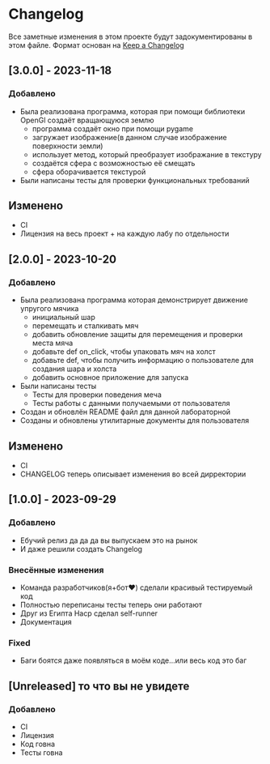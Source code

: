 # Changelog

Все заметные изменения в этом проекте будут задокументированы в этом файле. Формат основан на [Keep a Changelog](https://keepachangelog.com/en/1.0.0/)

## [3.0.0] - 2023-11-18

### Добавлено

- Была реализована программа, которая при помощи библиотеки OpenGl создаёт вращающуюся землю
  - программа создаёт окно при помощи pygame 
  - загружает изображение(в данном случае изображение поверхности земли)
  - использует метод, который преобразует изображание в текстуру
  - создаётся сфера с возможностью её смещать
  - сфера оборачивается текстурой
- Были написаны тесты для проверки функциональных требований

## Изменено

- CI
- Лицензия на весь проект + на каждую лабу по отдельности

## [2.0.0] - 2023-10-20

### Добавлено

- Была реализована программа которая демонстрирует движение упругого мячика
  - инициальный шар
  - перемещать и сталкивать мяч
  - добавить обновление защиты для перемещения и проверки места мяча
  - добавьте def on_click, чтобы упаковать мяч на холст
  - добавьте def, чтобы получить информацию о пользователе для создания шара и холста
  - добавить основное приложение для запуска
- Были написаны тесты
  - Тесты для проверки поведения меча
  - Тесты работы с данными получаемыми от пользователя
- Создан и обновлён README файл для данной лабораторной
- Созданы и обновлены утилитарные документы для пользователя

## Изменено

- CI
- CHANGELOG теперь описывает изменения во всей дирректории 



## [1.0.0] - 2023-09-29

### Добавлено

- Ебучий релиз да да да вы выпускаем это на рынок
- И даже решили создать Changelog

### Внесённые изменения

- Команда разработчиков(я+бот❤️) сделали красивый тестируемый код
- Полностью переписаны тесты теперь они работают
- Друг из Египта Наср сделал self-runner
- Документация

### Fixed

- Баги боятся даже появляться в моём коде...или весь код это баг

## [Unreleased] то что вы не увидете


### Добавлено

- CI
- Лицензия
- Код говна
- Тесты говна
